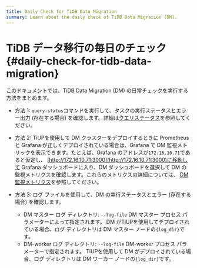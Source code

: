 ```yaml
---
title: Daily Check for TiDB Data Migration
summary: Learn about the daily check of TiDB Data Migration (DM).
---
```


# TiDB データ移行の毎日のチェック {#daily-check-for-tidb-data-migration}

このドキュメントでは、TiDB Data Migration (DM) の日常チェックを実行する方法をまとめます。

-   方法 1: `query-status`コマンドを実行して、タスクの実行ステータスとエラー出力 (存在する場合) を確認します。詳細は[クエリステータス](/dm/dm-query-status.md)を参照してください。

-   方法 2: TiUPを使用して DM クラスターをデプロイするときに Prometheus と Grafana が正しくデプロイされている場合は、Grafana で DM 監視メトリックを表示できます。たとえば、Grafana のアドレスが`172.16.10.71`であると仮定し、 [http://172.16.10.71:3000](http://172.16.10.71:3000)に移動して Grafana ダッシュボードに入り、DM ダッシュボードを選択して DM の監視メトリクスを確認します。これらのメトリクスの詳細については、 [DM監視メトリクス](/dm/monitor-a-dm-cluster.md)を参照してください。

-   方法 3: ログ ファイルを使用して、DM の実行ステータスとエラー (存在する場合) を確認します。

    -   DM マスター ログ ディレクトリ: `--log-file` DM マスター プロセス パラメーターによって指定されます。 DM がTiUPを使用してデプロイされている場合、ログ ディレクトリは DM マスター ノードの`{log_dir}`です。
    -   DM-worker ログ ディレクトリ: `--log-file` DM-worker プロセス パラメーターで指定されます。 TiUPを使用して DM がデプロイされている場合、ログ ディレクトリは DM ワーカー ノードの`{log_dir}`です。
